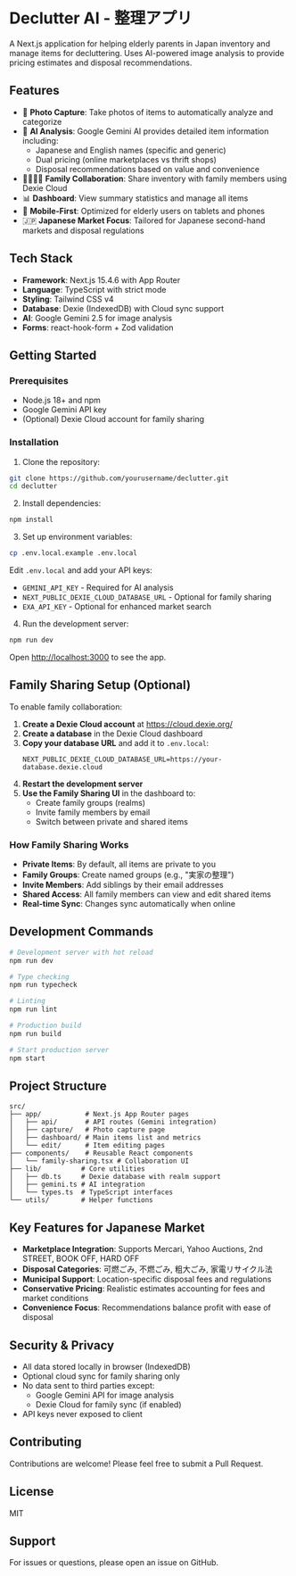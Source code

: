 # Declutter AI - 整理アプリ

A Next.js application for helping elderly parents in Japan inventory and manage items for decluttering. Uses AI-powered image analysis to provide pricing estimates and disposal recommendations.

## Features

- 📸 **Photo Capture**: Take photos of items to automatically analyze and categorize
- 🤖 **AI Analysis**: Google Gemini AI provides detailed item information including:
  - Japanese and English names (specific and generic)
  - Dual pricing (online marketplaces vs thrift shops)
  - Disposal recommendations based on value and convenience
- 👨‍👩‍👧‍👦 **Family Collaboration**: Share inventory with family members using Dexie Cloud
- 📊 **Dashboard**: View summary statistics and manage all items
- 📱 **Mobile-First**: Optimized for elderly users on tablets and phones
- 🇯🇵 **Japanese Market Focus**: Tailored for Japanese second-hand markets and disposal regulations

## Tech Stack

- **Framework**: Next.js 15.4.6 with App Router
- **Language**: TypeScript with strict mode
- **Styling**: Tailwind CSS v4
- **Database**: Dexie (IndexedDB) with Cloud sync support
- **AI**: Google Gemini 2.5 for image analysis
- **Forms**: react-hook-form + Zod validation

## Getting Started

### Prerequisites

- Node.js 18+ and npm
- Google Gemini API key
- (Optional) Dexie Cloud account for family sharing

### Installation

1. Clone the repository:

```bash
git clone https://github.com/yourusername/declutter.git
cd declutter
```

2. Install dependencies:

```bash
npm install
```

3. Set up environment variables:

```bash
cp .env.local.example .env.local
```

Edit `.env.local` and add your API keys:

- `GEMINI_API_KEY` - Required for AI analysis
- `NEXT_PUBLIC_DEXIE_CLOUD_DATABASE_URL` - Optional for family sharing
- `EXA_API_KEY` - Optional for enhanced market search

4. Run the development server:

```bash
npm run dev
```

Open [http://localhost:3000](http://localhost:3000) to see the app.

## Family Sharing Setup (Optional)

To enable family collaboration:

1. **Create a Dexie Cloud account** at https://cloud.dexie.org/
2. **Create a database** in the Dexie Cloud dashboard
3. **Copy your database URL** and add it to `.env.local`:
   ```
   NEXT_PUBLIC_DEXIE_CLOUD_DATABASE_URL=https://your-database.dexie.cloud
   ```
4. **Restart the development server**
5. **Use the Family Sharing UI** in the dashboard to:
   - Create family groups (realms)
   - Invite family members by email
   - Switch between private and shared items

### How Family Sharing Works

- **Private Items**: By default, all items are private to you
- **Family Groups**: Create named groups (e.g., "実家の整理")
- **Invite Members**: Add siblings by their email addresses
- **Shared Access**: All family members can view and edit shared items
- **Real-time Sync**: Changes sync automatically when online

## Development Commands

```bash
# Development server with hot reload
npm run dev

# Type checking
npm run typecheck

# Linting
npm run lint

# Production build
npm run build

# Start production server
npm start
```

## Project Structure

```
src/
├── app/           # Next.js App Router pages
│   ├── api/       # API routes (Gemini integration)
│   ├── capture/   # Photo capture page
│   ├── dashboard/ # Main items list and metrics
│   └── edit/      # Item editing pages
├── components/    # Reusable React components
│   └── family-sharing.tsx # Collaboration UI
├── lib/          # Core utilities
│   ├── db.ts     # Dexie database with realm support
│   ├── gemini.ts # AI integration
│   └── types.ts  # TypeScript interfaces
└── utils/        # Helper functions
```

## Key Features for Japanese Market

- **Marketplace Integration**: Supports Mercari, Yahoo Auctions, 2nd STREET, BOOK OFF, HARD OFF
- **Disposal Categories**: 可燃ごみ, 不燃ごみ, 粗大ごみ, 家電リサイクル法
- **Municipal Support**: Location-specific disposal fees and regulations
- **Conservative Pricing**: Realistic estimates accounting for fees and market conditions
- **Convenience Focus**: Recommendations balance profit with ease of disposal

## Security & Privacy

- All data stored locally in browser (IndexedDB)
- Optional cloud sync for family sharing only
- No data sent to third parties except:
  - Google Gemini API for image analysis
  - Dexie Cloud for family sync (if enabled)
- API keys never exposed to client

## Contributing

Contributions are welcome! Please feel free to submit a Pull Request.

## License

MIT

## Support

For issues or questions, please open an issue on GitHub.
